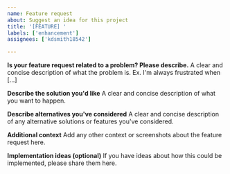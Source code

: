 ```yaml
---
name: Feature request
about: Suggest an idea for this project
title: '[FEATURE] '
labels: ['enhancement']
assignees: ['kdsmith18542']

---
```


**Is your feature request related to a problem? Please describe.**
A clear and concise description of what the problem is. Ex. I'm always frustrated when [...]

**Describe the solution you'd like**
A clear and concise description of what you want to happen.

**Describe alternatives you've considered**
A clear and concise description of any alternative solutions or features you've considered.

**Additional context**
Add any other context or screenshots about the feature request here.

**Implementation ideas (optional)**
If you have ideas about how this could be implemented, please share them here. 
